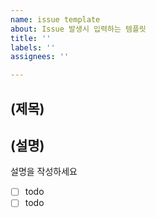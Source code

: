 ```yaml
---
name: issue template
about: Issue 발생시 입력하는 템플릿
title: ''
labels: ''
assignees: ''

---
```


## (제목)

## (설명)
설명을 작성하세요

- [ ] todo
- [ ] todo

